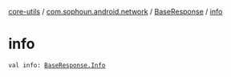 [core-utils](../../index.md) / [com.sophoun.android.network](../index.md) / [BaseResponse](index.md) / [info](./info.md)

# info

`val info: `[`BaseResponse.Info`](-info/index.md)